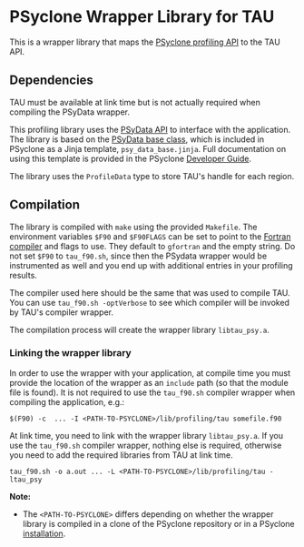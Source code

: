 # PSyclone Wrapper Library for TAU

This is a wrapper library that maps the [PSyclone profiling API](
https://psyclone.readthedocs.io/en/stable/profiling.html#profiling)
to the TAU API.

## Dependencies

TAU must be available at link time but is not actually required when compiling the
PSyData wrapper.

This profiling library uses the [PSyData API](
https://psyclone.readthedocs.io/en/stable/psy_data.html) to interface with
the application. The library is based on the [PSyData base class](
https://psyclone-dev.readthedocs.io/en/latest/psy_data.html#psydata-base-class),
which is included in PSyclone as a Jinja template, ``psy_data_base.jinja``.
Full documentation on using this template is provided in the PSyclone
[Developer Guide](
https://psyclone-dev.readthedocs.io/en/latest/psy_data.html#jinja).

The library uses the ``ProfileData`` type to store TAU's handle for each
region.

## Compilation

The library is compiled with ``make`` using the provided ``Makefile``. The
environment variables ``$F90`` and ``$F90FLAGS`` can be set to point to the
[Fortran compiler](./../../README.md#compilation) and flags to use. They
default to ``gfortran`` and the empty string. Do not set ``$F90`` to
``tau_f90.sh``, since then the PSydata wrapper would be instrumented as well
and you end up with additional entries in your profiling results.

The compiler used here should be the same that was used to compile TAU. You
can use ``tau_f90.sh -optVerbose`` to see which compiler will be invoked
by TAU's compiler wrapper.


The compilation process will create the wrapper library ``libtau_psy.a``.

### Linking the wrapper library

In order to use the wrapper with your application, at compile time you must
provide the location of the wrapper as an ``include`` path (so that the
module file is found). It is not required to use the ``tau_f90.sh``
compiler wrapper when compiling the application, e.g.:

```shell
$(F90) -c  ... -I <PATH-TO-PSYCLONE>/lib/profiling/tau somefile.f90
```

At link time, you need to link with the wrapper library ``libtau_psy.a``.
If you use the ``tau_f90.sh`` compiler wrapper, nothing else is required,
otherwise you need to add the required libraries from TAU at link time.

```shell
tau_f90.sh -o a.out ... -L <PATH-TO-PSYCLONE>/lib/profiling/tau -ltau_psy
```

**Note:**

- The ``<PATH-TO-PSYCLONE>`` differs depending on whether the wrapper
  library is compiled in a clone of the PSyclone repository or in a PSyclone
  [installation](./../../README.md#installation).


<!--
## Licence

-------------------------------------------------------------------------------

BSD 3-Clause License

Copyright (c) 2023-2024, Science and Technology Facilities Council.
All rights reserved.

Redistribution and use in source and binary forms, with or without
modification, are permitted provided that the following conditions are met:

* Redistributions of source code must retain the above copyright notice, this
  list of conditions and the following disclaimer.

* Redistributions in binary form must reproduce the above copyright notice,
  this list of conditions and the following disclaimer in the documentation
  and/or other materials provided with the distribution.

* Neither the name of the copyright holder nor the names of its
  contributors may be used to endorse or promote products derived from
  this software without specific prior written permission.

THIS SOFTWARE IS PROVIDED BY THE COPYRIGHT HOLDERS AND CONTRIBUTORS
"AS IS" AND ANY EXPRESS OR IMPLIED WARRANTIES, INCLUDING, BUT NOT
LIMITED TO, THE IMPLIED WARRANTIES OF MERCHANTABILITY AND FITNESS
FOR A PARTICULAR PURPOSE ARE DISCLAIMED. IN NO EVENT SHALL THE
COPYRIGHT HOLDER OR CONTRIBUTORS BE LIABLE FOR ANY DIRECT, INDIRECT,
INCIDENTAL, SPECIAL, EXEMPLARY, OR CONSEQUENTIAL DAMAGES (INCLUDING,
BUT NOT LIMITED TO, PROCUREMENT OF SUBSTITUTE GOODS OR SERVICES;
LOSS OF USE, DATA, OR PROFITS; OR BUSINESS INTERRUPTION) HOWEVER
CAUSED AND ON ANY THEORY OF LIABILITY, WHETHER IN CONTRACT, STRICT
LIABILITY, OR TORT (INCLUDING NEGLIGENCE OR OTHERWISE) ARISING IN
ANY WAY OUT OF THE USE OF THIS SOFTWARE, EVEN IF ADVISED OF THE
POSSIBILITY OF SUCH DAMAGE.

-------------------------------------------------------------------------------
Authors: J. Henrichs, Bureau of Meteorology,
-->
